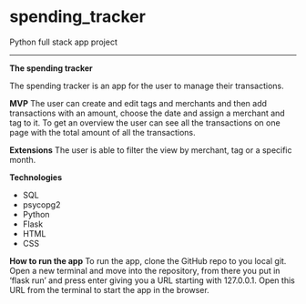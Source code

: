 # spending_tracker
Python full stack app project

<hr>

<b>The spending tracker</b>

The spending tracker is an app for the user to manage their transactions. 

<b>MVP</b>
The user can create and edit tags and merchants and then add transactions with an amount, choose the date and assign a merchant and tag to it. To get an overview the user can see all the transactions on one page with the total amount of all the transactions. 

<b>Extensions</b>
The user is able to filter the view by merchant, tag or a specific month. 

<b>Technologies</b>
<ul>
<li>SQL</li>
<li>psycopg2</li>
<li>Python</li>
<li>Flask</li>
<li>HTML</li>
<li>CSS</li>
</ul>

<b>How to run the app</b>
To run the app, clone the GitHub repo to you local git. Open a new terminal and move into the repository, from there you put in ‘flask run’ and press enter giving you a URL starting with 127.0.0.1. Open this URL from the terminal to start the app in the browser.
